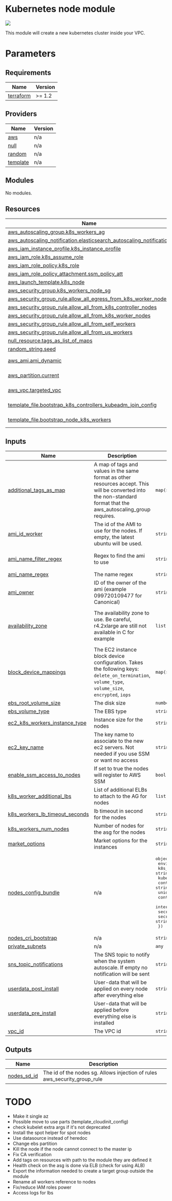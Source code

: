 # Kubernetes node module

![](https://img.shields.io/badge/ubuntu-20.04-blue.svg)

This module will create a new kubernetes cluster inside your VPC.

# Parameters

<!-- BEGINNING OF PRE-COMMIT-TERRAFORM DOCS HOOK -->
## Requirements

| Name | Version |
|------|---------|
| <a name="requirement_terraform"></a> [terraform](#requirement\_terraform) | >= 1.2 |

## Providers

| Name | Version |
|------|---------|
| <a name="provider_aws"></a> [aws](#provider\_aws) | n/a |
| <a name="provider_null"></a> [null](#provider\_null) | n/a |
| <a name="provider_random"></a> [random](#provider\_random) | n/a |
| <a name="provider_template"></a> [template](#provider\_template) | n/a |

## Modules

No modules.

## Resources

| Name | Type |
|------|------|
| [aws_autoscaling_group.k8s_workers_ag](https://registry.terraform.io/providers/hashicorp/aws/latest/docs/resources/autoscaling_group) | resource |
| [aws_autoscaling_notification.elasticsearch_autoscaling_notification](https://registry.terraform.io/providers/hashicorp/aws/latest/docs/resources/autoscaling_notification) | resource |
| [aws_iam_instance_profile.k8s_instance_profile](https://registry.terraform.io/providers/hashicorp/aws/latest/docs/resources/iam_instance_profile) | resource |
| [aws_iam_role.k8s_assume_role](https://registry.terraform.io/providers/hashicorp/aws/latest/docs/resources/iam_role) | resource |
| [aws_iam_role_policy.k8s_role](https://registry.terraform.io/providers/hashicorp/aws/latest/docs/resources/iam_role_policy) | resource |
| [aws_iam_role_policy_attachment.ssm_policy_att](https://registry.terraform.io/providers/hashicorp/aws/latest/docs/resources/iam_role_policy_attachment) | resource |
| [aws_launch_template.k8s_node](https://registry.terraform.io/providers/hashicorp/aws/latest/docs/resources/launch_template) | resource |
| [aws_security_group.k8s_workers_node_sg](https://registry.terraform.io/providers/hashicorp/aws/latest/docs/resources/security_group) | resource |
| [aws_security_group_rule.allow_all_egress_from_k8s_worker_nodes](https://registry.terraform.io/providers/hashicorp/aws/latest/docs/resources/security_group_rule) | resource |
| [aws_security_group_rule.allow_all_from_k8s_controller_nodes](https://registry.terraform.io/providers/hashicorp/aws/latest/docs/resources/security_group_rule) | resource |
| [aws_security_group_rule.allow_all_from_k8s_worker_nodes](https://registry.terraform.io/providers/hashicorp/aws/latest/docs/resources/security_group_rule) | resource |
| [aws_security_group_rule.allow_all_from_self_workers](https://registry.terraform.io/providers/hashicorp/aws/latest/docs/resources/security_group_rule) | resource |
| [aws_security_group_rule.allow_all_from_us_workers](https://registry.terraform.io/providers/hashicorp/aws/latest/docs/resources/security_group_rule) | resource |
| [null_resource.tags_as_list_of_maps](https://registry.terraform.io/providers/hashicorp/null/latest/docs/resources/resource) | resource |
| [random_string.seed](https://registry.terraform.io/providers/hashicorp/random/latest/docs/resources/string) | resource |
| [aws_ami.ami_dynamic](https://registry.terraform.io/providers/hashicorp/aws/latest/docs/data-sources/ami) | data source |
| [aws_partition.current](https://registry.terraform.io/providers/hashicorp/aws/latest/docs/data-sources/partition) | data source |
| [aws_vpc.targeted_vpc](https://registry.terraform.io/providers/hashicorp/aws/latest/docs/data-sources/vpc) | data source |
| [template_file.bootstrap_k8s_controllers_kubeadm_join_config](https://registry.terraform.io/providers/hashicorp/template/latest/docs/data-sources/file) | data source |
| [template_file.bootstrap_node_k8s_workers](https://registry.terraform.io/providers/hashicorp/template/latest/docs/data-sources/file) | data source |

## Inputs

| Name | Description | Type | Default | Required |
|------|-------------|------|---------|:--------:|
| <a name="input_additional_tags_as_map"></a> [additional\_tags\_as\_map](#input\_additional\_tags\_as\_map) | A map of tags and values in the same format as other resources accept. This will be converted into the non-standard format that the aws\_autoscaling\_group requires. | `map(string)` | `{}` | no |
| <a name="input_ami_id_worker"></a> [ami\_id\_worker](#input\_ami\_id\_worker) | The id of the AMI to use for the nodes. If empty, the latest ubuntu will be used. | `string` | `""` | no |
| <a name="input_ami_name_filter_regex"></a> [ami\_name\_filter\_regex](#input\_ami\_name\_filter\_regex) | Regex to find the ami to use | `string` | `"ubuntu/images/hvm-ssd/ubuntu-focal-20.04-amd64-server-*"` | no |
| <a name="input_ami_name_regex"></a> [ami\_name\_regex](#input\_ami\_name\_regex) | The name regex | `string` | `"^.*"` | no |
| <a name="input_ami_owner"></a> [ami\_owner](#input\_ami\_owner) | ID of the owner of the ami (example 099720109477 for Canonical) | `string` | `"099720109477"` | no |
| <a name="input_availability_zone"></a> [availability\_zone](#input\_availability\_zone) | The availability zone to use. Be careful, r4.2xlarge are still not available in C for example | `list(string)` | <pre>[<br>  "eu-west-1a",<br>  "eu-west-1b",<br>  "eu-west-1c"<br>]</pre> | no |
| <a name="input_block_device_mappings"></a> [block\_device\_mappings](#input\_block\_device\_mappings) | The EC2 instance block device configuration. Takes the following keys: `delete_on_termination`, `volume_type`, `volume_size`, `encrypted`, `iops` | `map(string)` | `{}` | no |
| <a name="input_ebs_root_volume_size"></a> [ebs\_root\_volume\_size](#input\_ebs\_root\_volume\_size) | The disk size | `number` | `32` | no |
| <a name="input_ebs_volume_type"></a> [ebs\_volume\_type](#input\_ebs\_volume\_type) | The EBS type | `string` | `"gp3"` | no |
| <a name="input_ec2_k8s_workers_instance_type"></a> [ec2\_k8s\_workers\_instance\_type](#input\_ec2\_k8s\_workers\_instance\_type) | Instance size for the nodes | `string` | n/a | yes |
| <a name="input_ec2_key_name"></a> [ec2\_key\_name](#input\_ec2\_key\_name) | The key name to associate to the new ec2 servers. Not needed if you use SSM or want no access | `string` | `""` | no |
| <a name="input_enable_ssm_access_to_nodes"></a> [enable\_ssm\_access\_to\_nodes](#input\_enable\_ssm\_access\_to\_nodes) | If set to true the nodes will register to AWS SSM | `bool` | `true` | no |
| <a name="input_k8s_worker_additional_lbs"></a> [k8s\_worker\_additional\_lbs](#input\_k8s\_worker\_additional\_lbs) | List of additional ELBs to attach to the AG for nodes | `list(string)` | `[]` | no |
| <a name="input_k8s_workers_lb_timeout_seconds"></a> [k8s\_workers\_lb\_timeout\_seconds](#input\_k8s\_workers\_lb\_timeout\_seconds) | lb timeout in second for the nodes | `string` | `"60"` | no |
| <a name="input_k8s_workers_num_nodes"></a> [k8s\_workers\_num\_nodes](#input\_k8s\_workers\_num\_nodes) | Number of nodes for the asg for the nodes | `string` | n/a | yes |
| <a name="input_market_options"></a> [market\_options](#input\_market\_options) | Market options for the instances | `string` | `"spot"` | no |
| <a name="input_nodes_config_bundle"></a> [nodes\_config\_bundle](#input\_nodes\_config\_bundle) | n/a | <pre>object({<br>    environment             = string<br>    k8s_deb_package_version = string<br>    kubernetes_cluster      = string<br>    controller_join_token   = string<br>    unique_identifier       = string<br>    controllers_sg_id       = string<br>    internal_network_cidr   = string<br>    secret_name             = string<br>    secret_arn              = string<br>  })</pre> | n/a | yes |
| <a name="input_nodes_cri_bootstrap"></a> [nodes\_cri\_bootstrap](#input\_nodes\_cri\_bootstrap) | n/a | `string` | n/a | yes |
| <a name="input_private_subnets"></a> [private\_subnets](#input\_private\_subnets) | n/a | `any` | n/a | yes |
| <a name="input_sns_topic_notifications"></a> [sns\_topic\_notifications](#input\_sns\_topic\_notifications) | The SNS topic to notify when the system autoscale. If empty no notification will be sent | `string` | `""` | no |
| <a name="input_userdata_post_install"></a> [userdata\_post\_install](#input\_userdata\_post\_install) | User-data that will be applied on every node after everything else | `string` | `""` | no |
| <a name="input_userdata_pre_install"></a> [userdata\_pre\_install](#input\_userdata\_pre\_install) | User-data that will be applied before everything else is installed | `string` | `""` | no |
| <a name="input_vpc_id"></a> [vpc\_id](#input\_vpc\_id) | The VPC id | `string` | n/a | yes |

## Outputs

| Name | Description |
|------|-------------|
| <a name="output_nodes_sd_id"></a> [nodes\_sd\_id](#output\_nodes\_sd\_id) | The id of the nodes sg. Allows injection of rules aws\_security\_group\_rule |
<!-- END OF PRE-COMMIT-TERRAFORM DOCS HOOK -->

# TODO

- Make it single az
- Possible move to use parts (template_cloudinit_config)
- check kubelet extra args if it's not deprecated
- Install the spot helper for spot nodes
- Use datasource instead of heredoc
- Change ebs partition
- Kill the node if the node cannot connect to the master ip
- Fix CA verification
- Add tags on resources with path to the module they are defined it
- Health check on the asg is done via ELB (check for using ALB)
- Export the information needed to create a target group outside the module
- Rename all workers reference to nodes
- Fix/reduce IAM roles power
- Access logs for lbs
